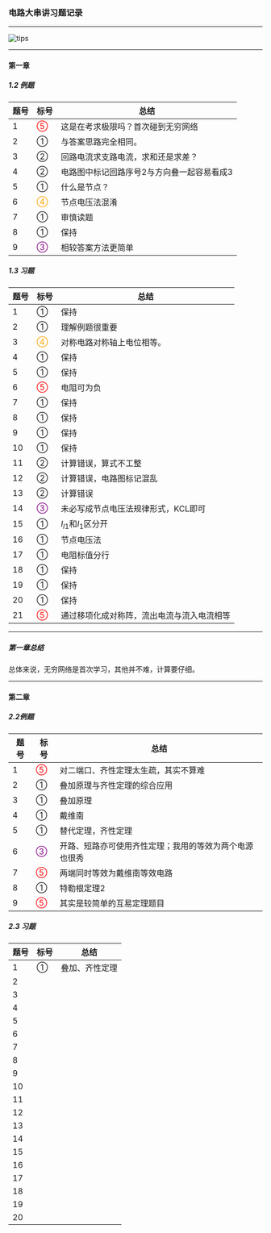 ### 电路大串讲习题记录

***

![tips](C:\Users\resta\AppData\Roaming\Typora\typora-user-images\image-20200223211022212.png)

***


#### 第一章
##### 1.2 例题

| 题号 | 标号                        | 总结                                       |
| ---- | --------------------------- | ------------------------------------------ |
| 1    | <font color=red>⑤</font>    | 这是在考求极限吗？首次碰到无穷网络         |
| 2    | ①                           | 与答案思路完全相同。                       |
| 3    | ②                           | 回路电流求支路电流，求和还是求差？         |
| 4    | ②                           | 电路图中标记回路序号2与方向叠一起容易看成3 |
| 5    | ①                           | 什么是节点？                               |
| 6    | <font color=orange>④</font> | 节点电压法混淆                             |
| 7    | ①                           | 审慎读题                                   |
| 8    | ①                           | 保持                                       |
| 9    | <font color=purple>③</font> | 相较答案方法更简单                         |

 ##### 1.3 习题

| 题号 | 标号                        | 总结                                       |
| ---- | --------------------------- | ------------------------------------------ |
| 1    | ①                           | 保持                                       |
| 2    | ①                           | 理解例题很重要                             |
| 3    | <font color=orange>④</font> | 对称电路对称轴上电位相等。                 |
| 4    | ①                           | 保持                                       |
| 5    | ①                           | 保持                                       |
| 6    | <font color=red>⑤</font>    | 电阻可为负                                 |
| 7    | ①                           | 保持                                       |
| 8    | ①                           | 保持                                       |
| 9    | ①                           | 保持                                       |
| 10   | ①                           | 保持                                       |
| 11   | ②                           | 计算错误，算式不工整                       |
| 12   | ②                           | 计算错误，电路图标记混乱                   |
| 13   | ②                           | 计算错误                                   |
| 14   | <font color=purple>③</font> | 未必写成节点电压法规律形式，KCL即可        |
| 15   | ①                           | $I_{l1}$和$I_1$区分开                      |
| 16   | ①                           | 节点电压法                                 |
| 17   | ①                           | 电阻标值分行                               |
| 18   | ①                           | 保持                                       |
| 19   | ①                           | 保持                                       |
| 20   | ①                           | 保持                                       |
| 21   | <font color=red>⑤</font>    | 通过移项化成对称阵，流出电流与流入电流相等 |

***

##### 第一章总结

总体来说，无穷网络是首次学习，其他并不难，计算要仔细。

***

#### 第二章

##### 2.2例题

| 题号 | 标号                        | 总结                                                   |
| ---- | --------------------------- | ------------------------------------------------------ |
| 1    | <font color=red>⑤</font>    | 对二端口、齐性定理太生疏，其实不算难                   |
| 2    | ①                           | 叠加原理与齐性定理的综合应用                           |
| 3    | ①                           | 叠加原理                                               |
| 4    | ①                           | 戴维南                                                 |
| 5    | ①                           | 替代定理，齐性定理                                     |
| 6    | <font color=purple>③</font> | 开路、短路亦可使用齐性定理；我用的等效为两个电源也很秀 |
| 7    | <font color=red>⑤</font>    | 两端同时等效为戴维南等效电路                           |
| 8    | ①                           | 特勒根定理2                                            |
| 9    | <font color=red>⑤</font>    | 其实是较简单的互易定理题目                             |

##### 2.3 习题

| 题号 | 标号 | 总结           |
| ---- | ---- | -------------- |
| 1    | ①    | 叠加、齐性定理 |
| 2    |      |                |
| 3    |      |                |
| 4    |      |                |
| 5    |      |                |
| 6    |      |                |
| 7    |      |                |
| 8    |      |                |
| 9    |      |                |
| 10   |      |                |
| 11   |      |                |
| 12   |      |                |
| 13   |      |                |
| 14   |      |                |
| 15   |      |                |
| 16   |      |                |
| 17   |      |                |
| 18   |      |                |
| 19   |      |                |
| 20   |      |                |

